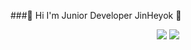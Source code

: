 ###👋 Hi I'm Junior Developer JinHeyok 👋  
<div align=center>  
  <img src="https://github-readme-stats.vercel.app/api?username=JinHeyok&show_icons=true&theme=radical&count_private=true&show_icons=true">
  <img src="https://github-readme-stats.vercel.app/api/top-langs/?username=JinHeyok&layout=compact">
</div>

<!--
**JinHeyok/JinHeyok** is a ✨ _special_ ✨ repository because its `README.md` (this file) appears on your GitHub profile.

Here are some ideas to get you started:

- 🔭 I’m currently working on ...
- 🌱 I’m currently learning ...
- 👯 I’m looking to collaborate on ...
- 🤔 I’m looking for help with ...
- 💬 Ask me about ...
- 📫 How to reach me: ...
- 😄 Pronouns: ...
- ⚡ Fun fact: ...
-->
